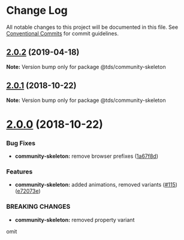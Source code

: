 # Change Log

All notable changes to this project will be documented in this file.
See [Conventional Commits](https://conventionalcommits.org) for commit guidelines.

## [2.0.2](https://github.com/telus/tds-community/compare/@tds/community-skeleton@2.0.1...@tds/community-skeleton@2.0.2) (2019-04-18)

**Note:** Version bump only for package @tds/community-skeleton





<a name="2.0.1"></a>
## [2.0.1](https://github.com/telus/tds-community/compare/@tds/community-skeleton@2.0.0...@tds/community-skeleton@2.0.1) (2018-10-22)




**Note:** Version bump only for package @tds/community-skeleton

<a name="2.0.0"></a>
# [2.0.0](https://github.com/telus/tds-community/compare/@tds/community-skeleton@1.0.0...@tds/community-skeleton@2.0.0) (2018-10-22)


### Bug Fixes

* **community-skeleton:** remove browser prefixes ([1a67f8d](https://github.com/telus/tds-community/commit/1a67f8d))


### Features

* **community-skeleton:** added animations, removed variants ([#115](https://github.com/telus/tds-community/issues/115)) ([e72073e](https://github.com/telus/tds-community/commit/e72073e))


### BREAKING CHANGES

* **community-skeleton:** removed property variant

omit
